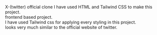 X-(twitter) official clone
I have used HTML and Tailwind CSS to make this project.<br>
frontend based project.<br>
I have used Tailwind css for applying every styling in this project.<br>
looks very much similar to the official website of twitter.<br>

